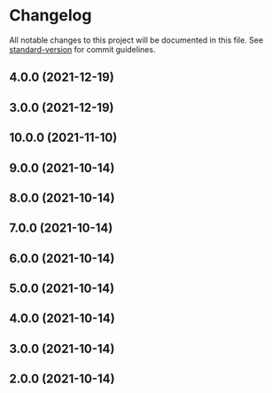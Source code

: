 # Changelog

All notable changes to this project will be documented in this file. See [standard-version](https://github.com/conventional-changelog/standard-version) for commit guidelines.

## 4.0.0 (2021-12-19)

## 3.0.0 (2021-12-19)

## 10.0.0 (2021-11-10)

## 9.0.0 (2021-10-14)

## 8.0.0 (2021-10-14)

## 7.0.0 (2021-10-14)

## 6.0.0 (2021-10-14)

## 5.0.0 (2021-10-14)

## 4.0.0 (2021-10-14)

## 3.0.0 (2021-10-14)

## 2.0.0 (2021-10-14)
